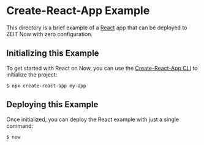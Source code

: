 # Create-React-App Example

This directory is a brief example of a [React](https://reactjs.org/) app that can be deployed to ZEIT Now with zero configuration.

## Initializing this Example

To get started with React on Now, you can use the [Create-React-App CLI](https://reactjs.org/docs/create-a-new-react-app.html#create-react-app) to initialize the project:

```shell
$ npx create-react-app my-app
```

## Deploying this Example

Once initialized, you can deploy the React example with just a single command:

```shell
$ now
```
